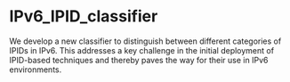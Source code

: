 # IPv6_IPID_classifier
We develop a new classifier to distinguish between different categories of IPIDs in IPv6. This addresses a key challenge in the initial deployment of IPID-based techniques and thereby paves the way for their use in IPv6 environments.
